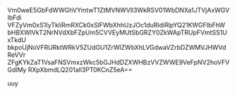 Vm0weE5GbFdWWGhVYmtwT1ZtMVNWVll3WkRSV01WbDNXa1JTVjAxWGVIbFdi
VFZyVm0xS1IyTkliRmRXCk0xSlFWbXhhUzJOc1duRldiRlpYQ21KWGFIbFhW
bHBXWlVkT2NrNVdXbFZpUm5CVVEyMUtSbGRZY0ZkWApTRUpFVmtSS1UxTkdU
bkpoUjNoVFRURktWRkV5ZUdGU1ZrWlZWbXhLVGdwaVZrbDZWMVJHWVdReVVr
ZFgKYkZaT1VsaFNSVmxzWkc5bGJHdDZXWHBzVVZWWE9VeFpNV2hoVFVGdlMy
RXpXbmdLQ201all3PT0KCnZ5eA==

uuy